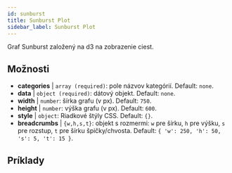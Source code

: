 ```yaml
---
id: sunburst
title: Sunburst Plot
sidebar_label: Sunburst Plot
---
```


Graf Sunburst založený na d3 na zobrazenie ciest.

## Možnosti

* __categories__ | `array (required)`: pole názvov kategórií. Default: `none`.
* __data__ | `object (required)`: dátový objekt. Default: `none`.
* __width__ | `number`: šírka grafu (v px). Default: `750`.
* __height__ | `number`: výška grafu (v px). Default: `600`.
* __style__ | `object`: Riadkové štýly CSS. Default: `{}`.
* __breadcrumbs__ | `{w,h,s,t}`: objekt s rozmermi: `w` pre šírku, `h` pre výšku, `s` pre rozstup, `t` pre šírku špičky/chvosta. Default: `{
  'w': 250,
  'h': 50,
  's': 5,
  't': 15
}`.


## Príklady

```jsx live

```

